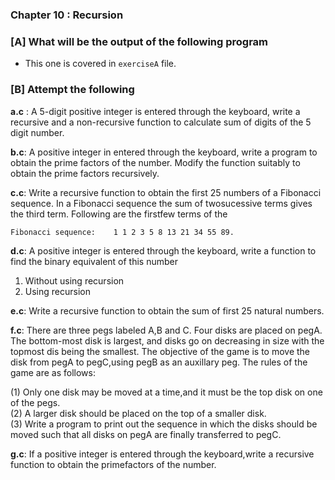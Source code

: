 ### Chapter 10 : Recursion

### [A] What will be the output of the following program

- This one is covered in `exerciseA` file.

### [B] Attempt the following

**a.c** : A 5-digit positive integer is entered through the keyboard, write a
recursive and a non-recursive function to calculate sum of digits of the 5 digit number.

**b.c**: A positive integer in entered through the keyboard, write a program
to obtain the prime factors of the number. Modify the function suitably to 
obtain the prime factors recursively.

**c.c**: Write a recursive function to obtain the first 25 numbers of 
a Fibonacci sequence. In a Fibonacci sequence the sum of twosucessive 
terms gives the third term. Following are the firstfew terms of the 

    Fibonacci sequence:    1 1 2 3 5 8 13 21 34 55 89.

**d.c**: A positive integer is entered through the keyboard, write
a function to find the binary equivalent of this number
  1) Without using recursion
  2) Using recursion

**e.c**: Write a recursive function to obtain the sum of first 25 natural numbers.

**f.c**: There are three pegs labeled A,B and C. Four disks are placed on pegA.
The bottom-most disk is largest, and disks go on decreasing in size with the 
topmost dis being the smallest. The objective of the game is to move the disk 
from pegA to pegC,using pegB as an auxillary peg. The rules of the game are as follows:

  (1) Only one disk may be moved at a time,and it must be the top disk on one of the pegs.  
  (2) A larger disk should be placed on the top of a smaller disk.  
  (3) Write a program to print out the sequence in which the disks should be moved such that all disks on pegA are finally transferred to pegC.  

**g.c**: If a positive integer is entered through the keyboard,write a  recursive 
function to obtain the primefactors of the number.

